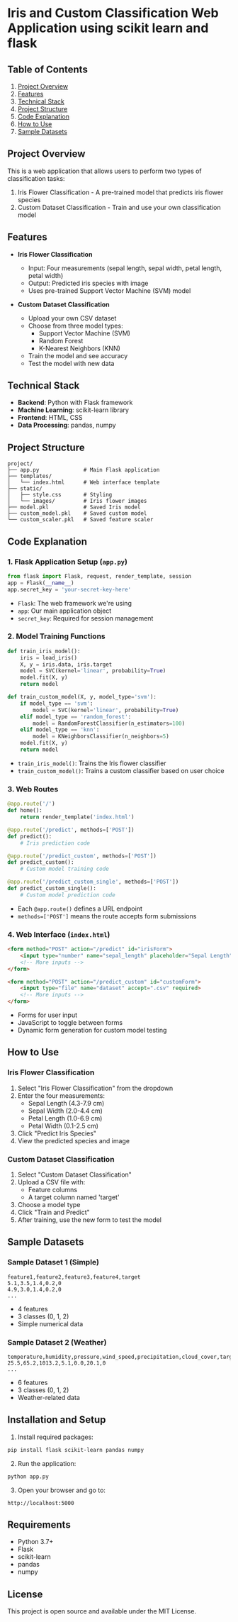 # Iris and Custom Classification Web Application using scikit learn and flask

## Table of Contents
1. [Project Overview](#project-overview)
2. [Features](#features)
3. [Technical Stack](#technical-stack)
4. [Project Structure](#project-structure)
5. [Code Explanation](#code-explanation)
6. [How to Use](#how-to-use)
7. [Sample Datasets](#sample-datasets)

## Project Overview
This is a web application that allows users to perform two types of classification tasks:
1. Iris Flower Classification - A pre-trained model that predicts iris flower species
2. Custom Dataset Classification - Train and use your own classification model

## Features
- **Iris Flower Classification**
  - Input: Four measurements (sepal length, sepal width, petal length, petal width)
  - Output: Predicted iris species with image
  - Uses pre-trained Support Vector Machine (SVM) model

- **Custom Dataset Classification**
  - Upload your own CSV dataset
  - Choose from three model types:
    - Support Vector Machine (SVM)
    - Random Forest
    - K-Nearest Neighbors (KNN)
  - Train the model and see accuracy
  - Test the model with new data

## Technical Stack
- **Backend**: Python with Flask framework
- **Machine Learning**: scikit-learn library
- **Frontend**: HTML, CSS
- **Data Processing**: pandas, numpy

## Project Structure
```
project/
├── app.py              # Main Flask application
├── templates/
│   └── index.html      # Web interface template
├── static/
│   ├── style.css       # Styling
│   └── images/         # Iris flower images
├── model.pkl           # Saved Iris model
├── custom_model.pkl    # Saved custom model
└── custom_scaler.pkl   # Saved feature scaler
```

## Code Explanation

### 1. Flask Application Setup (`app.py`)
```python
from flask import Flask, request, render_template, session
app = Flask(__name__)
app.secret_key = 'your-secret-key-here'
```
- `Flask`: The web framework we're using
- `app`: Our main application object
- `secret_key`: Required for session management

### 2. Model Training Functions
```python
def train_iris_model():
    iris = load_iris()
    X, y = iris.data, iris.target
    model = SVC(kernel='linear', probability=True)
    model.fit(X, y)
    return model

def train_custom_model(X, y, model_type='svm'):
    if model_type == 'svm':
        model = SVC(kernel='linear', probability=True)
    elif model_type == 'random_forest':
        model = RandomForestClassifier(n_estimators=100)
    elif model_type == 'knn':
        model = KNeighborsClassifier(n_neighbors=5)
    model.fit(X, y)
    return model
```
- `train_iris_model()`: Trains the Iris flower classifier
- `train_custom_model()`: Trains a custom classifier based on user choice

### 3. Web Routes
```python
@app.route('/')
def home():
    return render_template('index.html')

@app.route('/predict', methods=['POST'])
def predict():
    # Iris prediction code

@app.route('/predict_custom', methods=['POST'])
def predict_custom():
    # Custom model training code

@app.route('/predict_custom_single', methods=['POST'])
def predict_custom_single():
    # Custom model prediction code
```
- Each `@app.route()` defines a URL endpoint
- `methods=['POST']` means the route accepts form submissions

### 4. Web Interface (`index.html`)
```html
<form method="POST" action="/predict" id="irisForm">
    <input type="number" name="sepal_length" placeholder="Sepal Length" required>
    <!-- More inputs -->
</form>

<form method="POST" action="/predict_custom" id="customForm">
    <input type="file" name="dataset" accept=".csv" required>
    <!-- More inputs -->
</form>
```
- Forms for user input
- JavaScript to toggle between forms
- Dynamic form generation for custom model testing

## How to Use

### Iris Flower Classification
1. Select "Iris Flower Classification" from the dropdown
2. Enter the four measurements:
   - Sepal Length (4.3-7.9 cm)
   - Sepal Width (2.0-4.4 cm)
   - Petal Length (1.0-6.9 cm)
   - Petal Width (0.1-2.5 cm)
3. Click "Predict Iris Species"
4. View the predicted species and image

### Custom Dataset Classification
1. Select "Custom Dataset Classification"
2. Upload a CSV file with:
   - Feature columns
   - A target column named 'target'
3. Choose a model type
4. Click "Train and Predict"
5. After training, use the new form to test the model

## Sample Datasets

### Sample Dataset 1 (Simple)
```csv
feature1,feature2,feature3,feature4,target
5.1,3.5,1.4,0.2,0
4.9,3.0,1.4,0.2,0
...
```
- 4 features
- 3 classes (0, 1, 2)
- Simple numerical data

### Sample Dataset 2 (Weather)
```csv
temperature,humidity,pressure,wind_speed,precipitation,cloud_cover,target
25.5,65.2,1013.2,5.1,0.0,20.1,0
...
```
- 6 features
- 3 classes (0, 1, 2)
- Weather-related data


## Installation and Setup

1. Install required packages:
```bash
pip install flask scikit-learn pandas numpy
```

2. Run the application:
```bash
python app.py
```

3. Open your browser and go to:
```
http://localhost:5000
```

## Requirements
- Python 3.7+
- Flask
- scikit-learn
- pandas
- numpy

## License
This project is open source and available under the MIT License. 
